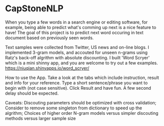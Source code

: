 # CapStoneNLP
When you type a few words in a search engine or editing software, for example, being able to predict what's comming up next is a nice feature to have! The goal of this project is to predict next word occuring in text document based on previously seen words. 

Text samples were collected from Twitter, US news and on-line blogs. I implemented 3-gram models, and accouted for unseen n-grams using Ratz's back-off algrithm with absolute discounting. I built 'Word Scryer' which is a mini shinny app, and you are welcome to try out a few examples.
https://niuqian.shinyapps.io/word_scryer/

How to use the App.
Take a look at the tabs which include instruction, result and info for your reference.
Type a short sentence/phrase you want to begin with (not case sensitive).
Click Result and have fun.
A few second delay should be expected.

Caveats:
Discouting parameters should be optimized with cross validation;
Consider to remove some singleton from dictionary to speed up the algrithm;
Choices of higher order N-gram models versus simpler discouting methods versus larger sample size


